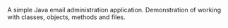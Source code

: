 A simple Java email administration application.
Demonstration of working with classes, objects, methods and files.

